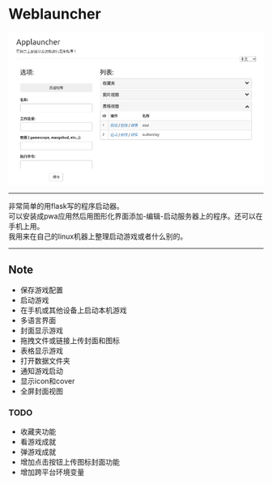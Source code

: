  # Weblauncher
 ![screenshot](screenshot.png) <hr>
非常简单的用flask写的程序启动器。<br>
可以安装成pwa应用然后用图形化界面添加-编辑-启动服务器上的程序。还可以在手机上用。<br>
我用来在自己的linux机器上整理启动游戏或者什么别的。<hr>
## Note
- 保存游戏配置
- 启动游戏
- 在手机或其他设备上启动本机游戏
- 多语言界面
- 封面显示游戏
- 拖拽文件或链接上传封面和图标
- 表格显示游戏
- 打开数据文件夹
- 通知游戏启动
- 显示icon和cover
- 全屏封面视图
### TODO
- 收藏夹功能
- 看游戏成就
- 弹游戏成就
- 增加点击按钮上传图标封面功能
- 增加跨平台环境变量